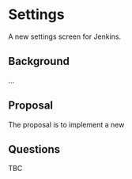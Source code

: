 # Settings

A new settings screen for Jenkins.

## Background

...

## Proposal

The proposal is to implement a new

## Questions

TBC
